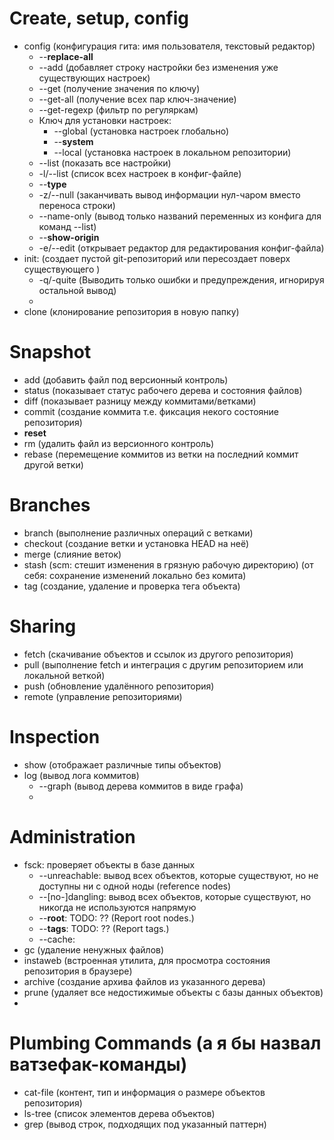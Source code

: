 # Create, setup, config
- config (конфигурация гита: имя пользователя, текстовый редактор)
    - --**replace-all**
    - --add (добавляет строку настройки без изменения уже существующих настроек)
    - --get (получение значения по ключу)
    - --get-all (получение всех пар ключ-значение)
    - --get-regexp (фильтр по регуляркам)
    - Ключ для установки настроек:
        - --global (установка настроек глобально)
        - --**system**
        - --local (установка настроек в локальном репозитории)
    - --list (показать все настройки)
    - -l/--list (список всех настроек в конфиг-файле)
    - --**type**
    - -z/--null (заканчивать вывод информации нул-чаром вместо переноса строки)
    - --name-only (вывод только названий переменных из конфига для команд --list)
    - --**show-origin**
    - -e/--edit (открывает редактор для редактирования конфиг-файла)
- init: (создает пустой git-репозиторий или пересоздает поверх существующего )
    - -q/-quite (Выводить только ошибки и предупреждения, игнорируя остальной вывод)
    - 
- clone (клонирование репозитория в новую папку)

# Snapshot
- add (добавить файл под версионный контроль)
- status (показывает статус рабочего дерева и состояния файлов)
- diff (показывает разницу между коммитами/ветками)
- commit (создание коммита т.е. фиксация некого состояние репозитория)
- **reset**
- rm (удалить файл из версионного контроль)
- rebase (перемещение коммитов из ветки на последний коммит другой ветки)

# Branches
- branch (выполнение различных операций с ветками)
- checkout (создание ветки и установка HEAD на неё)
- merge (слияние веток)
- stash (scm: стешит изменения в грязную рабочую директорию) (от себя: сохранение изменений локально без комита)
- tag (создание, удаление и проверка тега объекта)

# Sharing
- fetch (скачивание объектов и ссылок из другого репозитория)
- pull (выполнение fetch и интеграция с другим репозиторием или локальной веткой)
- push (обновление удалённого репозитория)
- remote (управление репозиториями)

# Inspection
- show (отображает различные типы объектов)
- log (вывод лога коммитов)
    - --graph (вывод дерева коммитов в виде графа)   
    - 
# Administration       
- fsck: проверяет объекты в базе данных
    - --unreachable: вывод всех объектов, которые существуют, но не доступны ни с одной ноды (reference nodes)
    - --[no-]dangling: вывод всех объектов, которые существуют, но никогда не используются напрямую
    - --**root**: TODO: ?? (Report root nodes.)
    - --**tags**: TODO: ?? (Report tags.)
    - --cache: 
- gc (удаление ненужных файлов)
- instaweb (встроенная утилита, для просмотра состояния репозитория в браузере)
- archive (создание архива файлов из указанного дерева)
- prune (удаляет все недостижимые объекты с базы данных объектов)
- 
# Plumbing Commands (а я бы назвал ватзефак-команды)
- cat-file (контент, тип и информация о размере объектов репозитория)
- ls-tree (список элементов дерева объектов)
- grep (вывод строк, подходящих под указанный паттерн)